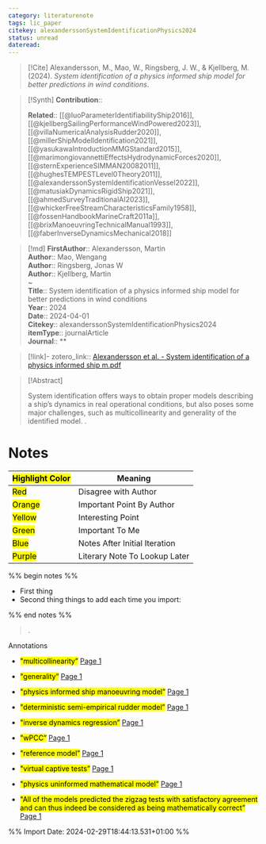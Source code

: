 ```yaml
---
category: literaturenote
tags: lic_paper
citekey: alexanderssonSystemIdentificationPhysics2024
status: unread
dateread:
---
```


> [!Cite]
> Alexandersson, M., Mao, W., Ringsberg, J. W., & Kjellberg, M. (2024). _System identification of a physics informed ship model for better predictions in wind conditions_.

>[!Synth]
>**Contribution**:: 
>
>**Related**::  [[@luoParameterIdentifiabilityShip2016]],   [[@kjellbergSailingPerformanceWindPowered2023]],   [[@villaNumericalAnalysisRudder2020]],   [[@millerShipModelIdentification2021]],   [[@yasukawaIntroductionMMGStandard2015]],   [[@marimongiovannettiEffectsHydrodynamicForces2020]],   [[@sternExperienceSIMMAN20082011]],   [[@hughesTEMPESTLevel0Theory2011]],   [[@alexanderssonSystemIdentificationVessel2022]],   [[@matusiakDynamicsRigidShip2021]],   [[@ahmedSurveyTraditionalAI2023]],   [[@whickerFreeStreamCharacteristicsFamily1958]],   [[@fossenHandbookMarineCraft2011a]],   [[@brixManoeuvringTechnicalManual1993]],   [[@faberInverseDynamicsMechanical2018]] 
>

>[!md]
> **FirstAuthor**:: Alexandersson, Martin  
> **Author**:: Mao, Wengang  
> **Author**:: Ringsberg, Jonas W  
> **Author**:: Kjellberg, Martin  
~    
> **Title**:: System identification of a physics informed ship model for better predictions in wind conditions  
> **Year**:: 2024  
> **Date**:: 2024-04-01  
> **Citekey**:: alexanderssonSystemIdentificationPhysics2024  
> **itemType**:: journalArticle  
> **Journal**:: **    

> [!link]-
> zotero_link:: [Alexandersson et al. - System identification of a physics informed ship m.pdf](zotero://select/library/items/PFYX5T8I)


> [!Abstract]
>
> System identification offers ways to obtain proper models describing a ship’s dynamics in real operational conditions, but also poses some major challenges, such as multicollinearity and generality of the identified model.
>.
> 
# Notes

| <mark class="hltr-grey">Highlight Color</mark> | Meaning                       |
| ---------------------------------------------- | ----------------------------- |
| <mark class="hltr-red">Red</mark>              | Disagree with Author          |
| <mark class="hltr-orange">Orange</mark>        | Important Point By Author     |
| <mark class="hltr-yellow">Yellow</mark>        | Interesting Point             |
| <mark class="hltr-green">Green</mark>          | Important To Me               |
| <mark class="hltr-blue">Blue</mark>            | Notes After Initial Iteration |
| <mark class="hltr-purple">Purple</mark>        | Literary Note To Lookup Later |

%% begin notes %%
- First thing
- Second thing
things to add each time you import:

%% end notes %%

>.
 
 Annotations
- <mark class="hltr-green">"multicollinearity”</mark> [Page 1](zotero://open-pdf/library/items/PFYX5T8I?page=1&annotation=P9DLK2JP) 
 
- <mark class="hltr-green">"generality”</mark> [Page 1](zotero://open-pdf/library/items/PFYX5T8I?page=1&annotation=94N8DY8Q) 
 
- <mark class="hltr-green">"physics informed ship manoeuvring model”</mark> [Page 1](zotero://open-pdf/library/items/PFYX5T8I?page=1&annotation=5VLDW8JI) 
 
- <mark class="hltr-green">"deterministic semi-empirical rudder model”</mark> [Page 1](zotero://open-pdf/library/items/PFYX5T8I?page=1&annotation=48URPS6U) 
 
- <mark class="hltr-green">"inverse dynamics regression”</mark> [Page 1](zotero://open-pdf/library/items/PFYX5T8I?page=1&annotation=EPQ2WSMP) 
 
- <mark class="hltr-yellow">"wPCC”</mark> [Page 1](zotero://open-pdf/library/items/PFYX5T8I?page=1&annotation=DI2Y4CYJ) 
 
- <mark class="hltr-yellow">"reference model”</mark> [Page 1](zotero://open-pdf/library/items/PFYX5T8I?page=1&annotation=9H2F867V) 
 
- <mark class="hltr-green">"virtual captive tests”</mark> [Page 1](zotero://open-pdf/library/items/PFYX5T8I?page=1&annotation=DYZ37YWH) 
 
- <mark class="hltr-green">"physics uninformed mathematical model”</mark> [Page 1](zotero://open-pdf/library/items/PFYX5T8I?page=1&annotation=G9UXRKC7) 
 
- <mark class="hltr-green">"All of the models predicted the zigzag tests with satisfactory agreement and can thus indeed be considered as being mathematically correct”</mark> [Page 1](zotero://open-pdf/library/items/PFYX5T8I?page=1&annotation=GRR2NIA9) 
 


%% Import Date: 2024-02-29T18:44:13.531+01:00 %%
